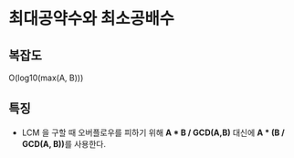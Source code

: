# 최대공약수와 최소공배수

## 복잡도
O(log10(max(A, B)))

## 특징
* LCM 을 구할 때 오버플로우를 피하기 위해 <b>A * B / GCD(A,B)</b> 대신에 <b>A * (B / GCD(A, B))</b>를 사용한다.
